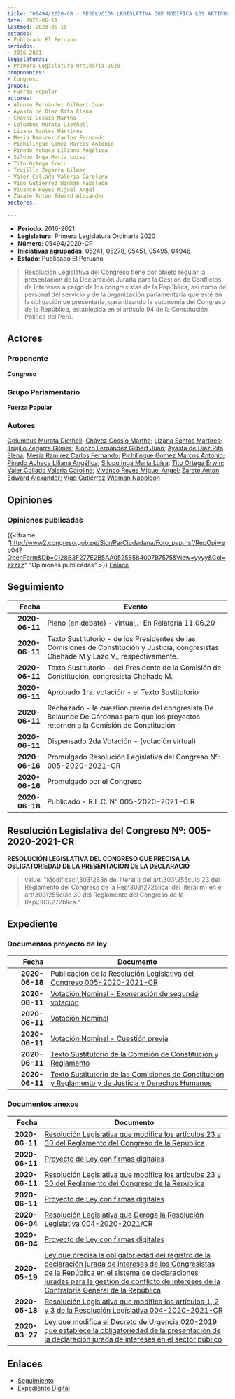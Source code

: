```yaml
---
title: "05494/2020-CR - RESOLUCIÓN LEGISLATIVA QUE MODIFICA LOS ARTÍCULOS 23 Y 30 DEL REGLAMENTO DEL CONGRESO DE LA REPÚBLICA"
date: 2020-06-11
lastmod: 2020-06-18
estados:
- Publicado El Peruano
periodos:
- 2016-2021
legislaturas:
- Primera Legislatura Ordinaria 2020
proponentes:
- Congreso
grupos:
- Fuerza Popular
autores:
- Alonzo Fernández Gilbert Juan
- Ayasta de Díaz Rita Elena
- Chávez Cossío Martha
- Columbus Murata Diethell
- Lizana Santos Mártires
- Mesía Ramirez Carlos Fernando
- Pichilingue Gomez Marcos Antonio
- Pinedo Achaca Liliana Angélica
- Silupu Inga María Luisa
- Tito Ortega Erwin
- Trujillo Zegarra Gilmer
- Valer Collado Valeria Carolina
- Vigo Gutiérrez Widman Napoleón
- Vivanco Reyes Miguel Angel
- Zarate Anton Edward Alexander
sectores:

---
```

- **Periodo**: 2016-2021
- **Legislatura**: Primera Legislatura Ordinaria 2020
- **Número**: 05494/2020-CR
- **Iniciativas agrupadas**: [05241](../../05200/05241), [05278](../../05200/05278), [05451](../../05400/05451), [05495](../../05400/05495), [04946](../../04900/04946)
- **Estado**: Publicado El Peruano

> Resolución Legislativa del Congreso tiene por objeto regular la presentación de la Declaración Jurada para la Gestión de Conflictos de Intereses a cargo de los congresistas de la República, así como del personal del servicio y de la organización parlamentaria que esté en la obligación de presentarla, garantizando la autonomía del Congreso de la República, establecida en el artículo 94 de la Constitución Política del Perú.


## Actores

### Proponente

**Congreso**

### Grupo Parlamentario

**Fuerza Popular**

### Autores

[Columbus Murata Diethell](mailto:mailto:dcolumbus@congreso.gob.pe); [Chávez Cossío Martha](mailto:mailto:mchavez@congreso.gob.pe); [Lizana Santos Mártires](mailto:mailto:mlizana@congreso.gob.pe); [Trujillo Zegarra Gilmer](mailto:mailto:gtrujilloz@congreso.gob.pe); [Alonzo Fernández Gilbert Juan](mailto:mailto:galonzo@congreso.gob.pe); [Ayasta de Díaz Rita Elena](mailto:mailto:rayasta@congreso.gob.pe); [Mesía Ramirez Carlos Fernando](mailto:mailto:cmesia@congreso.gob.pe); [Pichilingue Gomez Marcos Antonio](mailto:mailto:mpichilingue@congreso.gob.pe); [Pinedo Achaca Liliana Angélica](mailto:mailto:lpinedoa@congreso.gob.pe); [Silupu Inga María Luisa](mailto:mailto:msilupu@congreso.gob.pe); [Tito Ortega Erwin](mailto:mailto:etito@congreso.gob.pe); [Valer Collado Valeria Carolina](mailto:mailto:vvaler@congreso.gob.pe); [Vivanco Reyes Miguel Angel](mailto:mailto:mvivanco@congreso.gob.pe); [Zarate Anton Edward Alexander](mailto:mailto:ezarate@congreso.gob.pe); [Vigo Gutiérrez Widman Napoleón](mailto:mailto:wvigo@congreso.gob.pe)

## Opiniones

### Opiniones publicadas

{{<iframe "http://www2.congreso.gob.pe/Sicr/ParCiudadana/Foro_pvp.nsf/RepOpiweb04?OpenForm&Db=0128B3F277E2B5AA05258584007B7575&View=yyyy&Col=zzzzz" "Opiniones publicadas" >}}
[Enlace](http://www2.congreso.gob.pe/Sicr/ParCiudadana/Foro_pvp.nsf/RepOpiweb04?OpenForm&Db=0128B3F277E2B5AA05258584007B7575&View=yyyy&Col=zzzzz)


## Seguimiento

| Fecha | Evento |
|------:|--------|
| **2020-06-11** | Pleno (en debate) - virtual,.-En Relatoría 11.06.20 |
| **2020-06-11** | Texto Sustitutorio - de los Presidentes de las Comisiones de Constitución y Justicia, congresistas Chehade M y Lazo V., respectivamente. |
| **2020-06-11** | Texto Sustitutorio - del Presidente de la Comisión de Constitución, congresista Chehade M. |
| **2020-06-11** | Aprobado 1ra. votación - el Texto Sustitutorio |
| **2020-06-11** | Rechazado - la cuestión previa del congresista De Belaunde De Cárdenas para que los proyectos retornen a la Comisión de Constitución |
| **2020-06-11** | Dispensado 2da Votación - (votación virtual) |
| **2020-06-16** | Promulgado Resolución Legislativa del Congreso Nº: 005-2020-2021-CR |
| **2020-06-16** | Promulgado por el Congreso |
| **2020-06-18** | Publicado - R.L.C. N° 005-2020-2021-C R |

## Resolución Legislativa del Congreso Nº: 005-2020-2021-CR

**RESOLUCIÓN LEGISLATIVA DEL CONGRESO QUE PRECISA LA OBLIGATORIEDAD DE LA PRESENTACIÓN DE LA DECLARACIÓ**

> value: "Modificaci\303\263n del literal i) del art\303\255culo 23 del Reglamento del Congreso de la Rep\303\272blica; del literal m) en el art\303\255culo 30 del Reglamento del Congreso de la Rep\303\272blica."


## Expediente

### Documentos proyecto de ley

| Fecha | Documento |
|------:|-----------|
| **2020-06-18** | [Publicación de la Resolución Legislativa del Congreso 005-2020-2021-CR](http://www.leyes.congreso.gob.pe/Documentos/2016_2021/Resolucion_del_Congreso/RLC-005-2020-2021-CR.pdf) |
| **2020-06-11** | [Votación Nominal - Exoneración de segunda votación](http://www.leyes.congreso.gob.pe/Documentos/2016_2021/Asistencia_y_Votacion/Proyectos_de_Ley/Votacion_Nominal/VNESV05241-20200611.pdf) |
| **2020-06-11** | [Votación Nominal](http://www.leyes.congreso.gob.pe/Documentos/2016_2021/Asistencia_y_Votacion/Proyectos_de_Ley/Votacion_Nominal/VN05241-20200611.pdf) |
| **2020-06-11** | [Votación Nominal - Cuestión previa](http://www.leyes.congreso.gob.pe/Documentos/2016_2021/Asistencia_y_Votacion/Proyectos_de_Ley/Votacion_Nominal/VNCP05241-20200611.pdf) |
| **2020-06-11** | [Texto Sustitutorio de la Comisión de Constitución y Reglamento](http://www.leyes.congreso.gob.pe/Documentos/2016_2021/Texto_Sustitutorio/Proyectos_de_Ley/TSC05241-20200611.pdf) |
| **2020-06-11** | [Texto Sustitutorio de las Comisiones de Constitución y Reglamento y de Justicia y Derechos Humanos](http://www.leyes.congreso.gob.pe/Documentos/2016_2021/Texto_Sustitutorio/Proyectos_de_Ley/TS05241-20200611.pdf) |

### Documentos anexos

| Fecha | Documento |
|------:|-----------|
| **2020-06-11** | [Resolución Legislativa que modifica los artículos 23 y 30 del Reglamento del Congreso de la República](http://www.leyes.congreso.gob.pe/Documentos/2016_2021/Proyectos_de_Ley_y_de_Resoluciones_Legislativas/PL05495-20200611.pdf) |
| **2020-06-11** | [Proyecto de Ley con firmas digitales](http://www.leyes.congreso.gob.pe/Documentos/2016_2021/Proyectos_de_Ley_y_de_Resoluciones_Legislativas/Proyectos_Firmas_digitales/PL05495.pdf) |
| **2020-06-11** | [Resolución Legislativa que modifica los artículos 23 y 30 del Reglamento del Congreso de la República](http://www.leyes.congreso.gob.pe/Documentos/2016_2021/Proyectos_de_Ley_y_de_Resoluciones_Legislativas/PL05494-20200611.pdf) |
| **2020-06-11** | [Proyecto de Ley con firmas digitales](http://www.leyes.congreso.gob.pe/Documentos/2016_2021/Proyectos_de_Ley_y_de_Resoluciones_Legislativas/Proyectos_Firmas_digitales/PL05494.pdf) |
| **2020-06-04** | [Resolución Legislativa que Deroga la Resolución Legislativa 004-2020-2021/CR](http://www.leyes.congreso.gob.pe/Documentos/2016_2021/Proyectos_de_Ley_y_de_Resoluciones_Legislativas/PL05451-20200604.pdf) |
| **2020-06-04** | [Proyecto de Ley con firmas digitales](http://www.leyes.congreso.gob.pe/Documentos/2016_2021/Proyectos_de_Ley_y_de_Resoluciones_Legislativas/Proyectos_Firmas_digitales/PL05451.pdf) |
| **2020-05-19** | [Ley que precisa la obligatoriedad del registro de la declaración jurada de intereses de los Congresistas de la República en el sistema de declaraciones juradas para la gestión de conflicto de intereses de la Contraloría General de la República](http://www.leyes.congreso.gob.pe/Documentos/2016_2021/Proyectos_de_Ley_y_de_Resoluciones_Legislativas/PL05278-20200519.pdf) |
| **2020-05-18** | [Resolución Legislativa que modifica los artículos 1, 2 y 3 de la Resolución Legislativa 004-2020-2021-CR](http://www.leyes.congreso.gob.pe/Documentos/2016_2021/Proyectos_de_Ley_y_de_Resoluciones_Legislativas/PL05241-20200518.pdf) |
| **2020-03-27** | [Ley que modifica el Decreto de Urgencia 020-2019 que establece la obligatoriedad de la presentación de la declaración jurada de intereses en el sector público](http://www.leyes.congreso.gob.pe/Documentos/2016_2021/Proyectos_de_Ley_y_de_Resoluciones_Legislativas/PL04946_20200327..pdf) |

## Enlaces

- [Seguimiento](http://www2.congreso.gob.pe/Sicr/TraDocEstProc/CLProLey2016.nsf/f7fff46988ca05b1052578e100829cc7/2f06f8584313a37a0525858400703ea1?OpenDocument)
- [Expediente Digital](http://www2.congreso.gob.pe/Sicr/TraDocEstProc/Expvirt_2011.nsf/visbusqptramdoc1621/05494?opendocument)

